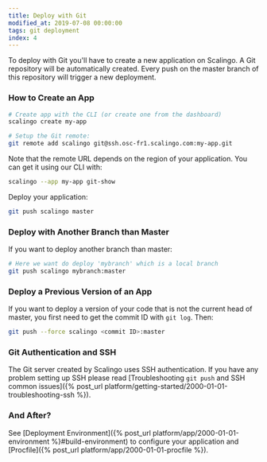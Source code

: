 ```yaml
---
title: Deploy with Git
modified_at: 2019-07-08 00:00:00
tags: git deployment
index: 4
---
```


To deploy with Git you'll have to create a new application on Scalingo. A Git repository will be automatically created. Every push on the master branch of this repository will trigger a new deployment.

### How to Create an App

```bash
# Create app with the CLI (or create one from the dashboard)
scalingo create my-app

# Setup the Git remote:
git remote add scalingo git@ssh.osc-fr1.scalingo.com:my-app.git
```

Note that the remote URL depends on the region of your application. You can get
it using our CLI with:

```bash
scalingo --app my-app git-show
```

Deploy your application:

```bash
git push scalingo master
```

### Deploy with Another Branch than Master

If you want to deploy another branch than master:

```bash
# Here we want do deploy 'mybranch' which is a local branch
git push scalingo mybranch:master
```

### Deploy a Previous Version of an App

If you want to deploy a version of your code that is not the current head of
master, you first need to get the commit ID with `git log`. Then:

```bash
git push --force scalingo <commit ID>:master
```


### Git Authentication and SSH

The Git server created by Scalingo uses SSH authentication. If you have any
problem setting up SSH please read [Troubleshooting `git push` and SSH common
issues]({% post_url platform/getting-started/2000-01-01-troubleshooting-ssh %}).

### And After?

See [Deployment Environment]({% post_url platform/app/2000-01-01-environment
%}#build-environment) to configure your application and [Procfile]({% post_url
platform/app/2000-01-01-procfile %}).
